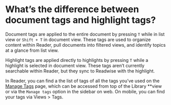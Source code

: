 # What’s the difference between document tags and highlight tags?

Document tags are applied to the entire document by pressing `T` while in list view or `Shift + T` in document view. These tags are used to organize content within Reader, pull documents into filtered views, and identify topics at a glance from list view.

Highlight tags are applied directly to highlights by pressing `T` while a highlight is selected in document view. These tags aren’t currently searchable within Reader, but they sync to Readwise with the highlight.

In Reader, you can find a the list of tags of all the tags you’ve used on the [Manage Tags](https://read.readwise.io/tags) page, which can be accessed from top of the Library \*\*view or via the `Manage tags` option in the sidebar on web. On mobile, you can find your tags via Views > Tags.
